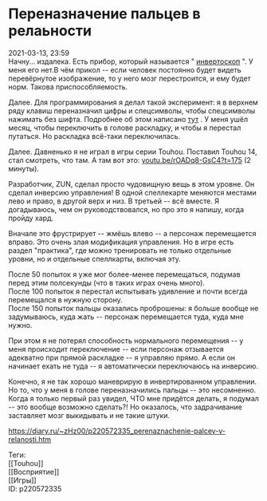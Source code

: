 Переназначение пальцев в релаьности
====================================

   
 2021-03-13, 23:59   
  Начну... издалека. Есть прибор, который называется "  [инвертоскоп](https://ru.wikipedia.org/wiki/%D0%98%D0%BD%D0%B2%D0%B5%D1%80%D1%82%D0%BE%D1%81%D0%BA%D0%BE%D0%BF)  ". У меня его нет.В чём прикол -- если человек постоянно будет видеть перевёрнутое изображение, то у него мозг перестроится, и ему будет норм. Такова приспособляемость.   
   
 Далее. Для программирования я делал такой эксперимент: я в верхнем ряду клавиш переназначил цифры и спецсимволы, чтобы спецсимволы нажимать без шифта. Подробнее об этом написано  [тут](Как%20облегчить%20ввод%20исходных%20текстов...)  . У меня ушёл месяц, чтобы переключить в голове раскладку, и чтобы я перестал путаться. Но раскладка всё-таки переключилась.   
   
 Далее. Давненько я не играл в игры серии Touhou. Поставил Touhou 14, стал смотреть, что там. А там вот это:  [youtu.be/rOADq8-GsC4?t=175](https://youtu.be/rOADq8-GsC4?t=175)  (2 минуты).   
   
 Разработчик, ZUN, сделал просто чудовищную вещь в этом уровне. Он сделал инверсию управления! В одной спеллекарте меняются местами лево и право, в другой верх и низ. В третьей -- всё вместе. Я догадываюсь, чем он руководствовался, но про это я напишу, когда пройду хард.   
   
 Вначале это фрустрирует -- жмёшь влево -- а персонаж перемещается вправо. Это очень злая модификация управления. Но в игре есть раздел "практика", где можно тренировать не только отдельные уровни, но и отдельные спеллкарты, включая эту.   
   
 После 50 попыток я уже мог более-менее перемещаться, подумав перед этим полсекунды (что в таких играх очень много).   
 После 100 попыток я перестал испытывать удивление и почти всегда перемещался в нужную сторону.   
 После 150 попыток пальцы оказались проброшены: я больше вообще не задумываюсь, куда жать -- персонаж перемещается туда, куда мне нужно.   
   
 При этом я не потерял способность нормального перемещения -- у меня происходит переключение -- если персонаж отзывается адекватно при прямой раскладке -- я управляю прямо. А если он начинает ехать не туда -- я автоматически переключаюсь на инверсию.   
   
 Конечно, я не так хорошо маневрирую в инвертированном управлении. Но то, что у меня в голове переназначились пальцы -- это несомненно. Когда я только первый раз увидел, ЧТО мне придётся делать, я подумал -- это вообще возможно сделать?! Но оказалось, что задрачивание заставляет мозг выкидывать и не такие штуки.   
    
 <https://diary.ru/~zHz00/p220572335_perenaznachenie-palcev-v-relanosti.htm>   
   
 Теги:   
 [[Touhou]]   
 [[Восприятие]]   
 [[Игры]]   
 ID: p220572335